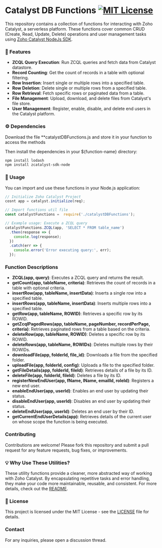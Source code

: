 

# Catalyst DB Functions [![MIT License](https://img.shields.io/badge/License-MIT-green.svg)](https://choosealicense.com/licenses/mit/)

This repository contains a collection of functions for interacting with Zoho Catalyst, a serverless platform. These functions cover common CRUD (Create, Read, Update, Delete) operations and user management tasks using [Zoho Catalyst NodeJs SDK](https://docs.catalyst.zoho.com/en/sdk/nodejs/v2/overview/).

### 🚀 Features

- **ZCQL Query Execution**: Run ZCQL queries and fetch data from Catalyst datastore.
- **Record Counting**: Get the count of records in a table with optional filtering.
- **Row Insertion**: Insert single or multiple rows into a specified table.
- **Row Deletion**: Delete single or multiple rows from a specified table.
- **Row Retrieval**: Fetch specific rows or paginated data from a table.
- **File Management**: Upload, download, and delete files from Catalyst's file store.
- **User Management**: Register, enable, disable, and delete end users in the Catalyst platform.

### ⚙️ Dependencies

Download the file **catalystDBFunctions.js and store it in your function to access the methods

Then install the dependencies in your ${function-name} directory:

```bash
npm install lodash
npm install zcatalyst-sdk-node
```

### 📝 Usage

You can import and use these functions in your Node.js application:
```javascript
// Initialize Zoho Catalyst Project
cosnt app = catalyst.initialize(req);
```
```javascript
// Import functions util file
const catalystFunctions =  require('./catalystDBFunctions');
```

```javascript
// Example usage: Execute a ZCQL query
catalystFunctions.ZCQL(app, 'SELECT * FROM table_name')
  .then(response => {
    console.log(response);
  })
  .catch(err => {
    console.error('Error executing query:', err);
  });
```

### Function Descriptions

- **ZCQL(app, query)**: Executes a ZCQL query and returns the result.
- **getCount(app, tableName, criteria)**: Retrieves the count of records in a table with optional criteria.
- **insertRow(app, tableName, insertData)**: Inserts a single row into a specified table.
- **insertRows(app, tableName, insertData)**: Inserts multiple rows into a specified table.
- **getRow(app, tableName, ROWID)**: Retrieves a specific row by its ROWID.
- **getZcqlPagedRows(app, tableName, pageNumber, recordPerPage, criteria)**: Retrieves paginated rows from a table based on the criteria.
- **deleteRow(app, tableName, ROWID)**: Deletes a specific row by its ROWID.
- **deleteRows(app, tableName, ROWIDs)**: Deletes multiple rows by their ROWIDs.
- **downloadFile(app, folderId, file_id)**: Downloads a file from the specified folder.
- **uploadFile(app, folderId, config)**: Uploads a file to the specified folder.
- **getFileDetails(app, folderId, fileId)**: Retrieves details of a file by its ID.
- **deleteFile(app, folderId, fileId)**: Deletes a file by its ID.
- **registerNewEndUser(app, fName, lName, emailId, roleId)**: Registers a new end user.
- **enableEndUser(app, userId)**: Enables an end user by updating their status.
- **disableEndUser(app, userId)**: Disables an end user by updating their status.
- **deleteEndUser(app, userId)**: Deletes an end user by their ID.
- **getCurrentEndUserDetails(app)**: Retrieves details of the current user on whose scope the function is being executed.

### Contributing

Contributions are welcome! Please fork this repository and submit a pull request for any feature requests, bug fixes, or improvements.

### 💡 Why Use These Utilities?
These utility functions provide a cleaner, more abstracted way of working with Zoho Catalyst. By encapsulating repetitive tasks and error handling, they make your code more maintainable, reusable, and consistent. For more details, check out the [README](https://github.com/yourusername/catalyst-db-functions/blob/main/README.md).

### 📄 License

This project is licensed under the MIT License - see the [LICENSE](LICENSE) file for details.

### Contact

For any inquiries, please open a discussion thread.
